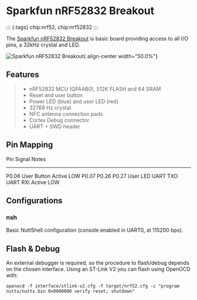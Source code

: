 Sparkfun nRF52832 Breakout
==========================

::: {.tags}
chip:nrf52, chip:nrf52832
:::

The [Sparkfun nRF52832
Breakout](https://wiki.makerdiary.co/nrf52832-mdk) is basic board
providing access to all I/O pins, a 32kHz crystal and LED.

![Sparkfun nRF52832 Breakout](board.jpg){.align-center width="50.0%"}

Features
--------

> -   nRF52832 MCU (QFAAB0), 512K FLASH and 64 SRAM
> -   Reset and user button
> -   Power LED (blue) and user LED (red)
> -   32768 Hz crystal
> -   NFC antenna connection pads
> -   Cortex Debug connector
> -   UART + SWD header

Pin Mapping
-----------

  Pin                 Signal                       Notes
  ------------------- ---------------------------- ------------
  P0.06               User Button                  Active LOW
  P0.07 P0.26 P0.27   User LED UART TXO UART RXI   Active LOW

Configurations
--------------

### nsh

Basic NuttShell configuration (console enabled in UART0, at 115200 bps).

Flash & Debug
-------------

An external debugger is required, so the procedure to flash/debug
depends on the chosen interface. Using an ST-Link V2 you can flash using
OpenOCD with:

    openocd -f interface/stlink-v2.cfg -f target/nrf52.cfg -c "program nuttx/nuttx.bin 0x0000000 verify reset; shutdown"
